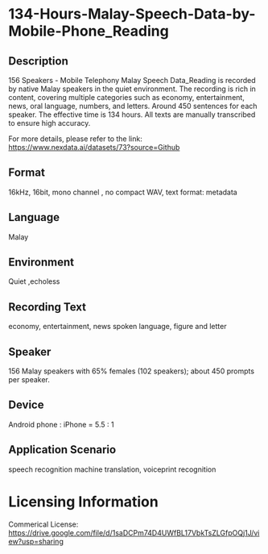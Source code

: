 # 134-Hours-Malay-Speech-Data-by-Mobile-Phone_Reading


## Description
156 Speakers - Mobile Telephony Malay Speech Data_Reading is recorded by native Malay speakers in the quiet environment. The recording is rich in content, covering multiple categories such as economy, entertainment, news, oral language, numbers, and letters. Around 450 sentences for each speaker. The effective time is 134 hours. All texts are manually transcribed to ensure high accuracy.

For more details, please refer to the link: https://www.nexdata.ai/datasets/73?source=Github


## Format
16kHz, 16bit, mono channel , no compact WAV, text format: metadata

## Language
Malay

## Environment
Quiet ,echoless

## Recording Text
economy, entertainment, news spoken language, figure and letter

## Speaker
156 Malay speakers with 65% females (102 speakers); about 450 prompts per speaker.

## Device
Android phone : iPhone = 5.5 : 1

## Application Scenario
speech recognition machine translation, voiceprint recognition

# Licensing Information
Commerical License: https://drive.google.com/file/d/1saDCPm74D4UWfBL17VbkTsZLGfpOQj1J/view?usp=sharing
